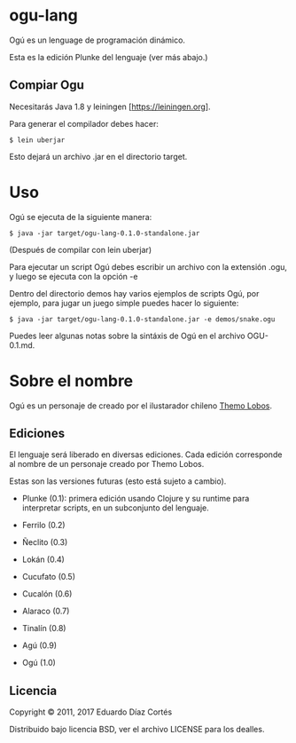 # ogu-lang

Ogú es un lenguage de programación dinámico.

Esta es la edición Plunke del lenguaje (ver más abajo.)

## Compiar Ogu


Necesitarás  Java 1.8 y leiningen [https://leiningen.org].

Para generar el compilador debes hacer:

    $ lein uberjar
        
Esto dejará un archivo .jar en el directorio target.

# Uso

Ogú se ejecuta de la siguiente manera:

    $ java -jar target/ogu-lang-0.1.0-standalone.jar

(Después de compilar con lein uberjar)

Para ejecutar un script Ogú debes escribir un archivo con la extensión .ogu, y luego se ejecuta con la opción -e

Dentro del directorio demos hay varios ejemplos de scripts Ogú, por ejemplo, para jugar un juego simple puedes hacer lo siguiente:

    $ java -jar target/ogu-lang-0.1.0-standalone.jar -e demos/snake.ogu

Puedes leer algunas notas sobre la sintáxis de Ogú en el archivo OGU-0.1.md.

# Sobre el nombre

Ogú es un personaje de creado por el ilustarador chileno [Themo Lobos](https://en.wikipedia.org/wiki/Themo_Lobos).

## Ediciones

El lenguaje será liberado en diversas ediciones. Cada edición corresponde al nombre de un personaje creado por Themo Lobos.

Estas son las versiones futuras (esto está sujeto a cambio).

- Plunke (0.1): primera edición usando Clojure y su runtime para interpretar scripts, en un subconjunto del lenguaje.

- Ferrilo (0.2)

- Ñeclito (0.3)

- Lokán (0.4)

- Cucufato (0.5)

- Cucalón (0.6)

- Alaraco (0.7)

- Tinalín (0.8)

- Agú (0.9)

- Ogú (1.0)

## Licencia

Copyright © 2011, 2017 Eduardo Díaz Cortés

Distribuido bajo licencia BSD, ver el archivo LICENSE para los dealles.